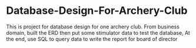 # Database-Design-For-Archery-Club
This is project for database design for one archery club. From business domain, built the ERD then put some stimulator data to test the database, At the end, use SQL to query data to write the report for board of director
